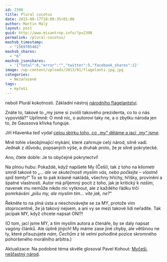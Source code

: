 ```yaml
---
id: 2398
title: Plural cocotus
date: 2015-08-17T10:09:35+01:00
author: Martin Malý
layout: post
guid: http://www.misantrop.info/?p=2398
permalink: /plural-cocotus/
mashsb_timestamp:
  - "1569705482"
mashsb_shares:
  - "6"
mashsb_jsonshares:
  - '{"total":6,"error":"","twitter":5,"facebook_shares":1}'
image: /wp-content/uploads/2013/01/flagelanti.jpg.jpg
categories:
  - Nezařazené
tags:
  - myčeši
---
```

neboli Plurál kokotnosti. Základní nástroj [národního flagelantství](http://www.misantrop.info/narodni-plural/).

<!--more-->

Znáte to, takové to &#8222;my jsme si zvolili takového prezidenta, co to o nás vypovídá?&#8220; Upřímně: O mně nic, o autorovi taky ne, a o zbytku národa jen to, že Gaussova křivka funguje.

Jiří Hlavenka teď vydal [celou sbírku toho, co &#8222;my&#8220; děláme a jací &#8222;my&#8220; jsme](http://www.bloc.cz/bloccz/art_417/uprchlici-a-my.aspx).

Mně tohle všeobjímající mykání, které zahrnuje celý národ, silně vadí. Jednak z důvodu, popsaných výše, a druhak proto, že je silně pokrytecké.

Ano, čtete dobře: Je to obyčejné pokrytectví!

Na plnou hubu: Pokaždé, když napíšete My (Češi), tak z toho na kilometr smrdí takové to &#8222;_&#8230; ale ve skutečnosti myslím vás, nebo počkejte &#8211; vlastně spíš tamty!_&#8220; To se to pak krásně nakládá, všechny hříchy, hříšky, provinění a špatné vlastnosti. Autor má příjemný pocit z toho, jak je kritický k _našim_, navenek mu nemůže nikdo nic vytknout, ale z každého řádku trčí pomrkávání &#8222;_píšu my, ale myslím tím&#8230; víte jak, ne?_&#8220;

Řekněte to na plná ústa a neschovávejte se za MY, protože vím stoprocentně, že já takový nejsem, a ani vy se mezi takové lidi neřadíte. Tak jacípak MY, když chcete napsat ONI?!

(O tom, jací jsme MY, a tím myslím autora a čtenáře, by se daly napsat vagóny článků. Ale úplně jiných! My máme zase jiné chyby, ale většinou ne ty, které přisuzujete _nám, Čechům_ z té velmi pohodlné pozice skromného pohoršeného morálního arbitra.)

Aktualizace: Na podobné téma skvěle glosoval Pavel Kohout: [Myčeši, nešťastný národ](http://www.pavel-kohout.cz/clanky/mycesi-nestastny-narod).